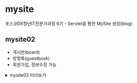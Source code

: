 # mysite
포스코DX청년IT전문가과정 6기 - Servlet을 통한 MySite 생성(blog)

## mysite02
- 게시판(board)
- 방명록(guestbook)
- 회원가입, 정보수정 가능
<details>
  <summary>mysite02 미리보기</summary>
  <div markdown="1">
    
  ![image](https://github.com/shin-6-0/mysite/assets/96154444/f52632fd-717a-4d71-83d2-6b58b1df1fef)
  ![image](https://github.com/shin-6-0/mysite/assets/96154444/8982a338-a400-4e6a-844e-6771441ae021)
  ![image](https://github.com/shin-6-0/mysite/assets/96154444/09da5497-6b03-4ca7-a8f6-b34ca7954289)
  ![image](https://github.com/shin-6-0/mysite/assets/96154444/959bf166-b910-4795-bd14-62967a9040f8)
  ![image](https://github.com/shin-6-0/mysite/assets/96154444/11114d60-7902-4c33-bfbc-72891832a9a1)
  </div>
</details>

